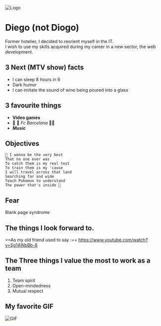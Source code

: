![Logo](https://kyubsd.000webhostapp.com/logopng.png "kyubs" )
# Diego (not Diogo)

Former hotelier, I decided to reorient myself in the IT.  
I wish to use my skills acquired during my career in a new sector,
the web development.

## 3 Next (MTV show) facts
- I can sleep 8 hours in 6
- Dark humor
- I can imitate the sound of wine being poured into a glass 


## 3 favourite things
- **Video games**
- 🔴 🔵 *Fc Barcelona* 🔴🔵
- ***Music***

## Objectives

	🎵 I wanna be the very best 
	That no one ever was
    To catch them is my real test
    To train them is my 'cause
    I will travel across that land
    Searching far and wide
    Teach Pokemon to understand
    The power that's inside 🎵


## Fear
Blank page syndrome

## The things I look forward to.

==As my old friend used to say :== 
https://www.youtube.com/watch?v=Sg14jNbBb-8

## The Three things I value the most to work as a team
1. Team spirit
2. Open-mindedness
3. Mutual respect

## My favorite GIF

![GIF](https://media.giphy.com/media/dWZbSWJfaKYWuuAbvU/giphy.gif)



